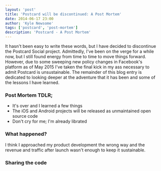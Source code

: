 ```yaml
---
layout: 'post'
title: 'Postcard will be discontinued: A Post Mortem'
date: 2014-06-17 23:00
author: 'Kyle Newsome'
tags: ['postcard', 'post-mortem']
description: 'Postcard - A Post Mortem'
---
```


It hasn't been easy to write these words, but I have decided to discontinue the Postcard Social project. Admittedly, I've been on the verge for a while now, but I still found energy from time to time to move things forward. However, due to some sweeping new policy changes in Facebook's platform as of May 2015 I've taken the final kick in my ass necessary to admit Postcard is unsustainable. The remainder of this blog entry is dedicated to looking deeper at the adventure that it has been and some of the lessons I have learned.

### Post Mortem TDLR;
- It's over and I learned a few things
- The iOS and Android projects will be released as unmaintained open source code
- Don't cry for me; I'm already librated

### What happened?
I think I approached my product development the wrong way and the revenue and traffic after launch wasn't enough to keep it sustainable.

### Sharing the code
